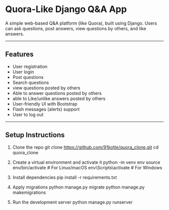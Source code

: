 # Quora-Like Django Q&A App

A simple web-based Q&A platform (like Quora), built using Django. Users can ask questions, post answers, view questions by others, and like answers.

---

## Features

- User registration 
- User login
- Post questions
- Search questions
- view questions posted by others 
- Able to answer questions posted by others
- able to Like/unlike answers posted by others
- User-friendly UI with Bootstrap
- Flash messages (alerts) support
- User to log out

---


## Setup Instructions ##
1. Clone the repo
git clone https://github.com/91kotte/quora_clone.git
cd quora_clone

2. Create a virtual environment and activate it
python -m venv env
source env/bin/activate  # For Linux/macOS
env\Scripts\activate     # For Windows

3. Install dependencies
pip install -r requirements.txt

4. Apply migrations
python manage.py migrate
python manage.py makemigrations

5. Run the development server
python manage.py runserver


